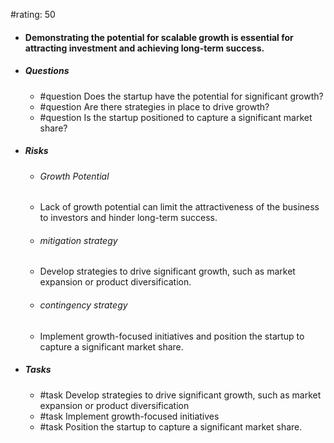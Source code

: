 #rating: 50
- #### Demonstrating the potential for scalable growth is essential for attracting investment and achieving long-term success.
- ##### Questions
  - #question Does the startup have the potential for significant growth?
  - #question Are there strategies in place to drive growth?
  - #question Is the startup positioned to capture a significant market share?
- ##### Risks

  - ###### Growth Potential
  - Lack of growth potential can limit the attractiveness of the business to investors and hinder long-term success.
  - ###### mitigation strategy
  - Develop strategies to drive significant growth, such as market expansion or product diversification.
  - ###### contingency strategy
  - Implement growth-focused initiatives and position the startup to capture a significant market share.
- ##### Tasks
  - #task Develop strategies to drive significant growth, such as market expansion or product diversification
  - #task  Implement growth-focused initiatives
  - #task  Position the startup to capture a significant market share.


